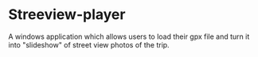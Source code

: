 # Streeview-player
A windows application which allows users to load their gpx file and turn it into "slideshow" of street view photos of the trip.

